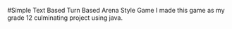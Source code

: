 #Simple Text Based Turn Based Arena Style Game
I made this game as my grade 12 culminating project using java.
